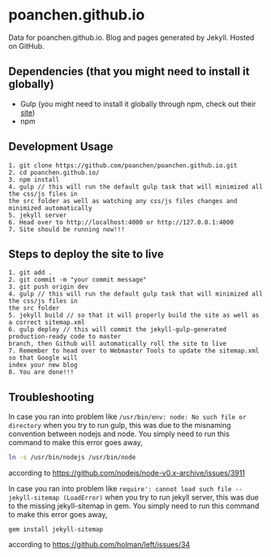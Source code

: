 # poanchen.github.io
Data for poanchen.github.io. Blog and pages generated by Jekyll. Hosted on GitHub.

Dependencies (that you might need to install it globally)
----------------------
- Gulp (you might need to install it globally through npm, check out their [site](https://gulpjs.com/))
- npm

## Development Usage

```
1. git clone https://github.com/poanchen/poanchen.github.io.git
2. cd poanchen.github.io/
3. npm install
4. gulp // this will run the default gulp task that will minimized all the css/js files in
the src folder as well as watching any css/js files changes and minimized automatically
5. jekyll server
6. Head over to http://localhost:4000 or http://127.0.0.1:4000
7. Site should be running now!!!
```


## Steps to deploy the site to live

```
1. git add .
2. git commit -m "your commit message"
3. git push origin dev
4. gulp // this will run the default gulp task that will minimized all the css/js files in 
the src folder
5. jekyll build // so that it will properly build the site as well as a correct sitemap.xml
6. gulp deploy // this will commit the jekyll-gulp-generated production-ready code to master 
branch, then Github will automatically roll the site to live
7. Remember to head over to Webmaster Tools to update the sitemap.xml so that Google will 
index your new blog
8. You are done!!!
```

## Troubleshooting

In case you ran into problem like `/usr/bin/env: node: No such file or directory` when you try to run gulp, this was due to the misnaming convention between nodejs and node. You simply need to run this command to make this error goes away,

```bash
ln -s /usr/bin/nodejs /usr/bin/node
```
according to https://github.com/nodejs/node-v0.x-archive/issues/3911

In case you ran into problem like `require': cannot load such file -- jekyll-sitemap (LoadError)` when you try to run jekyll server, this was due to the missing jekyll-sitemap in gem. You simply need to run this command to make this error goes away,

```
gem install jekyll-sitemap
```
according to https://github.com/holman/left/issues/34
